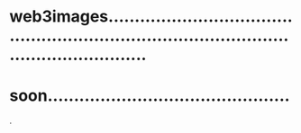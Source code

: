 # web3images..................................................................................................................
# soon..............................................
.
